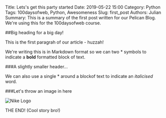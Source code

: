 Title: Lets's get this party started
Date: 2019-05-22 15:00
Category: Python
Tags: 100daysofweb, Python, Awesomeness
Slug: first_post
Authors: Julian
Summary: This is a summary of the first post written for our Pelican Blog. We're using this for the 100daysofweb course.

##Big heading for a big day!

This is the first paragrah of our article - huzzah!

We're writing this is in Markdown format so we can two * symbols to indicate a **bold** formatted block of text.


###A slightly smaller header...

We can also use a single * around a blockof text to indicate an *italicised* word.

###Let's throw an image in here

![Nike Logo]({static}/images/nike-logo.png)


THE END! (Cool story bro!)

